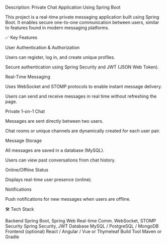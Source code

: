 Description: Private Chat Application Using Spring Boot

This project is a real-time private messaging application built using Spring Boot. It enables secure one-to-one communication between users, similar to features found in modern messaging platforms.

✅ Key Features

User Authentication & Authorization

Users can register, log in, and create unique profiles.

Secure authentication using Spring Security and JWT (JSON Web Token).

Real-Time Messaging

Uses WebSocket and STOMP protocols to enable instant message delivery.

Users can send and receive messages in real time without refreshing the page.

Private 1-on-1 Chat

Messages are sent directly between two users.

Chat rooms or unique channels are dynamically created for each user pair.

Message Storage

All messages are saved in a database (MySQL).

Users can view past conversations from chat history.

Online/Offline Status

Displays real-time user presence (online).

Notifications

Push notifications for new messages when users are offline.

🛠 Tech Stack

Backend	Spring Boot, Spring Web
Real-time Comm.	WebSocket, STOMP
Security	Spring Security, JWT
Database	MySQL / PostgreSQL / MongoDB
Frontend (optional)	React / Angular / Vue or Thymeleaf
Build Tool	Maven or Gradle
